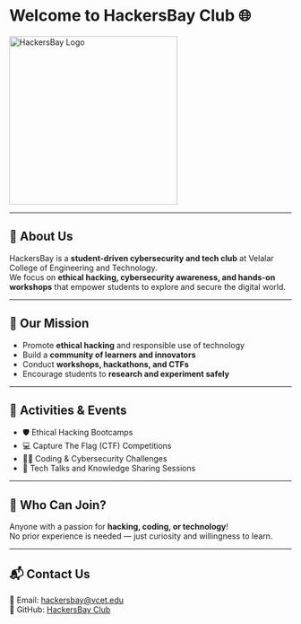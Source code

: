 # Welcome to HackersBay Club 🌐

<img src="assets/images/logo.png" alt="HackersBay Logo" width="300">

---

## 🚀 About Us
HackersBay is a **student-driven cybersecurity and tech club** at Velalar College of Engineering and Technology.  
We focus on **ethical hacking, cybersecurity awareness, and hands-on workshops** that empower students to explore and secure the digital world.

---

## 🎯 Our Mission
- Promote **ethical hacking** and responsible use of technology  
- Build a **community of learners and innovators**  
- Conduct **workshops, hackathons, and CTFs**  
- Encourage students to **research and experiment safely**  

---

## 📅 Activities & Events
- 🛡️ Ethical Hacking Bootcamps  
- 💻 Capture The Flag (CTF) Competitions  
- 🧑‍💻 Coding & Cybersecurity Challenges  
- 📖 Tech Talks and Knowledge Sharing Sessions  

---

## 👥 Who Can Join?
Anyone with a passion for **hacking, coding, or technology**!  
No prior experience is needed — just curiosity and willingness to learn.  

---

## 📬 Contact Us
📧 Email: hackersbay@vcet.edu  
🔗 GitHub: [HackersBay Club](https://github.com/)  
